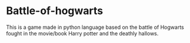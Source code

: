 # Battle-of-hogwarts
This is a game made in python language based on the battle of Hogwarts fought in the movie/book Harry potter and the deathly hallows.
